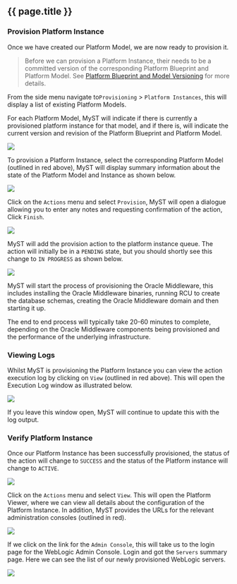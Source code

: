 ## {{ page.title }}

### Provision Platform Instance
Once we have created our Platform Model, we are now ready to provision it. 

> Before we can provision a Platform Instance, their needs to be a committed version of the corresponding Platform Blueprint and Platform Model. See [Platform Blueprint and Model Versioning]() for more details.

From the side menu navigate to`Provisioning` > `Platform Instances`, this will display a list of existing Platform Models. 

For each Platform Model, MyST will indicate if there is currently a provisioned platform instance for that model, and if there is, will indicate the current version and revision of the Platform Blueprint and Platform Model.

![](img/platformInstanceList.png)

To provision a Platform Instance, select the corresponding Platform Model (outlined in red above), MyST will display summary information about the state of the Platform Model and Instance as shown below.

![](img/provisionPlatformInstance.png)

Click on the `Actions` menu and select `Provision`, MyST will open a dialogue allowing you to enter any notes and requesting confirmation of the action, Click `Finish`.

![](img/newPlatformInstance.png)

MyST will add the provision action to the platform instance queue. The action will initially be in a `PENDING` state, but you should shortly see this change to `IN PROGRESS` as shown below.

![](img/provisionInProgress.png)

MyST will start the process of provisioning the Oracle Middleware, this includes installing the Oracle Middleware binaries, running RCU to create the database schemas, creating the Oracle Middleware domain and then starting it up.

The end to end process will typically take 20-60 minutes to complete, depending on the Oracle Middleware components being provisioned and the performance of the underlying infrastructure.

### Viewing Logs
Whilst MyST is provisioning the Platform Instance you can view the action execution log by clicking on `View` (outlined in red above). This will open the Execution Log window as illustrated below.

![](img/executionLog.png)

If you leave this window open, MyST will continue to update this with the log output.

### Verify Platform Instance
Once our Platform Instance has been successfully provisioned, the status of the action will change to `SUCCESS` and the status of the Platform instance will change to `ACTIVE`.

![](img/provisionComplete.png)

Click on the `Actions` menu and select `View`. This will open the Platform Viewer, where we can view all details about the configuration of the Platform Instance. In addition, MyST provides the URLs for the relevant administration consoles (outlined in red).

![](img/platformInstance.png)

If we click on the link for the `Admin Console`, this will take us to the login page for the WebLogic Admin Console. Login and got the `Servers` summary page. Here we can see the list of our newly provisioned WebLogic servers.

![](img/WebLogicAdminConsole.png)